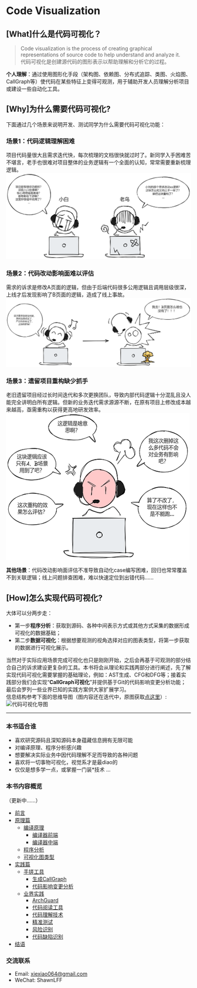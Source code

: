 # Code Visualization
## [What]什么是代码可视化？
> Code visualization is the process of creating graphical representations of source code to help understand and analyze it.  
代码可视化是创建源代码的图形表示以帮助理解和分析它的过程。

**个人理解**：通过使用图形化手段（架构图、依赖图、分布式追踪、类图、火焰图、CallGraph等）使代码在某些特征上变得可观测，用于辅助开发人员理解分析项目或建设一些自动化工具。

## [Why]为什么需要代码可视化?
下面通过几个场景来说明开发、测试同学为什么需要代码可视化功能：

### 场景1：代码逻辑理解困难
项目代码量很大且需求迭代快，每次梳理的文档很快就过时了。新同学入手困难苦不堪言，老手也很难对项目整体的业务逻辑有一个全面的认知，常常需要重新梳理逻辑。
![代码逻辑理解困难](imgs/readme-picture-1.png)

### 场景2：代码改动影响面难以评估
需求的诉求是修改A页面的逻辑，但由于后端代码很多公用逻辑且调用层级很深，上线才后发现影响了B页面的逻辑，造成了线上事故。
![影响面难以评估](imgs/readme-picture-2.png)

### 场景3：遗留项目重构缺少抓手
老旧遗留项目经过长时间迭代和多次更换团队，导致内部代码逻辑十分混乱且没人能完全讲明白所有逻辑。但新的业务迭代需求源源不断，在原有项目上修改成本越来越高，亟需重构以获得更高地研发效率。  
<img src="imgs/readme-picture-3.png" width="500" height="400" alt="遗留项目重构">

**其他场景**：代码改动影响面评估不准导致自动化case编写困难，回归也常常覆盖不到关联逻辑；线上问题排查困难，难以快速定位到出错代码......

## [How]怎么实现代码可视化?
大体可以分两步走：
- 第一步**程序分析**：获取到源码、各种中间表示方式或其他方式采集的数据形成可视化的数据基础；
- 第二步**数据可视化**：根据想要观测的视角选择对应的图表类型，将第一步获取的数据进行可视化展示。  

当然对于实际应用场景完成可视化也只是刚刚开始，之后会再基于可观测的部分结合自己的诉求建设更复杂的工具。本书将会从理论和实践两部分进行阐述，先了解实现代码可视化需要掌握的基础理论，例如：AST生成、CFG和DFG等；接着实践部分我们会实现“**CallGraph可视化**”并提供基于Git的代码影响变更分析功能；最后会罗列一些业界已知的实践方案供大家扩展学习。  
信息结构参考下面的思维导图（图内容还在迭代中，原图获取[点这里](base/code-visualization-map.xmind)）:
![代码可视化导图](imgs/readme-picture-4.png)

---
### 本书适合谁
- 喜欢研究源码且深知源码本身蕴藏信息拥有无限可能
- 对编译原理、程序分析感兴趣
- 想要解决实际业务中因代码理解不足而导致的各种问题
- 喜欢将一切事物可视化，视觉系才是最diao的
- 仅仅是想多学一点，或掌握一门装*技术
...

### 本书内容概览
（更新中......）
* [前言](README.md)
* [原理篇](base/Principle.md)
    * [编译原理](base/Compiler.md)
        * [编译器前端](base/Compiler-Front.md)
        * [编译器中端](base/Compiler-Mid.md)
    * [程序分析](base/Program-Analysis.md)
    * [可视化图类型](base/Graph.md)
* [实践篇](practice/Practice.md)
    * [手搓工具](practice/Tools.md)
        * [生成CallGraph](TBD)
        * [代码影响变更分析](TBD)
    * [业界实践](TBD)
        * [ArchGuard](TBD)
        * [代码阅读工具](TBD)
        * [代码理解技术](TBD)
        * [精准测试](TBD)
        * [风险识别](TBD)
        * [代码缺陷识别](TBD)
* [结语](TBD)

### 交流联系
- Email: [xiexiao064@gmail.com](mailto:xiexiao064@gmail.com)
- WeChat: ShawnLFF